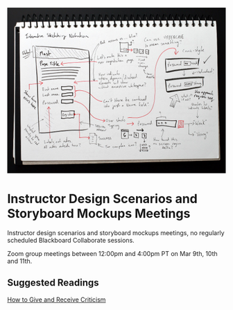![Sketchpad](assets/images/4328394839_e632f7c98d_b.jpg ':class=banner-image')

# Instructor Design Scenarios and Storyboard Mockups Meetings

Instructor design scenarios and storyboard mockups meetings, no regularly scheduled Blackboard Collaborate sessions.

Zoom group meetings between 12:00pm and 4:00pm PT on Mar 9th, 10th and 11th.

## Suggested Readings  
[How to Give and Receive Criticism](http://scottberkun.com/essays/35-how-to-give-and-receive-criticism/)  
